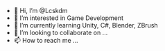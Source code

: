 - 👋 Hi, I’m @Lcskdm
- 👀 I’m interested in Game Development
- 🌱 I’m currently learning Unity, C#, Blender, ZBrush 
- 💞️ I’m looking to collaborate on ...
- 📫 How to reach me ...

<!---
Lcskdm/Lcskdm is a ✨ special ✨ repository because its `README.md` (this file) appears on your GitHub profile.
You can click the Preview link to take a look at your changes.
--->

